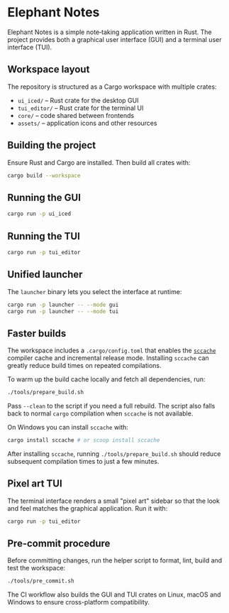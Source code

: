 # Elephant Notes

Elephant Notes is a simple note‐taking application written in Rust.  The project
provides both a graphical user interface (GUI) and a terminal user interface
(TUI).

## Workspace layout

The repository is structured as a Cargo workspace with multiple crates:

 - `ui_iced/` &ndash; Rust crate for the desktop GUI
 - `tui_editor/` &ndash; Rust crate for the terminal UI
 - `core/` &ndash; code shared between frontends
- `assets/` &ndash; application icons and other resources

## Building the project

Ensure Rust and Cargo are installed. Then build all crates with:

```bash
cargo build --workspace
```

## Running the GUI

```bash
cargo run -p ui_iced
```

## Running the TUI

```bash
cargo run -p tui_editor
```

## Unified launcher

The `launcher` binary lets you select the interface at runtime:

```bash
cargo run -p launcher -- --mode gui
cargo run -p launcher -- --mode tui
```

## Faster builds

The workspace includes a `.cargo/config.toml` that enables the
[`sccache`](https://github.com/mozilla/sccache) compiler cache and
incremental release mode. Installing `sccache` can greatly reduce build
times on repeated compilations.

To warm up the build cache locally and fetch all dependencies, run:

```bash
./tools/prepare_build.sh
```

Pass `--clean` to the script if you need a full rebuild. The script also falls back
to normal `cargo` compilation when `sccache` is not available.

On Windows you can install `sccache` with:

```bash
cargo install sccache # or scoop install sccache
```

After installing `sccache`, running `./tools/prepare_build.sh` should reduce
subsequent compilation times to just a few minutes.

## Pixel art TUI

The terminal interface renders a small "pixel art" sidebar so that the look and
feel matches the graphical application. Run it with:

```bash
cargo run -p tui_editor
```

## Pre-commit procedure

Before committing changes, run the helper script to format, lint, build and test
the workspace:

```bash
./tools/pre_commit.sh
```

The CI workflow also builds the GUI and TUI crates on Linux, macOS and Windows
to ensure cross-platform compatibility.

